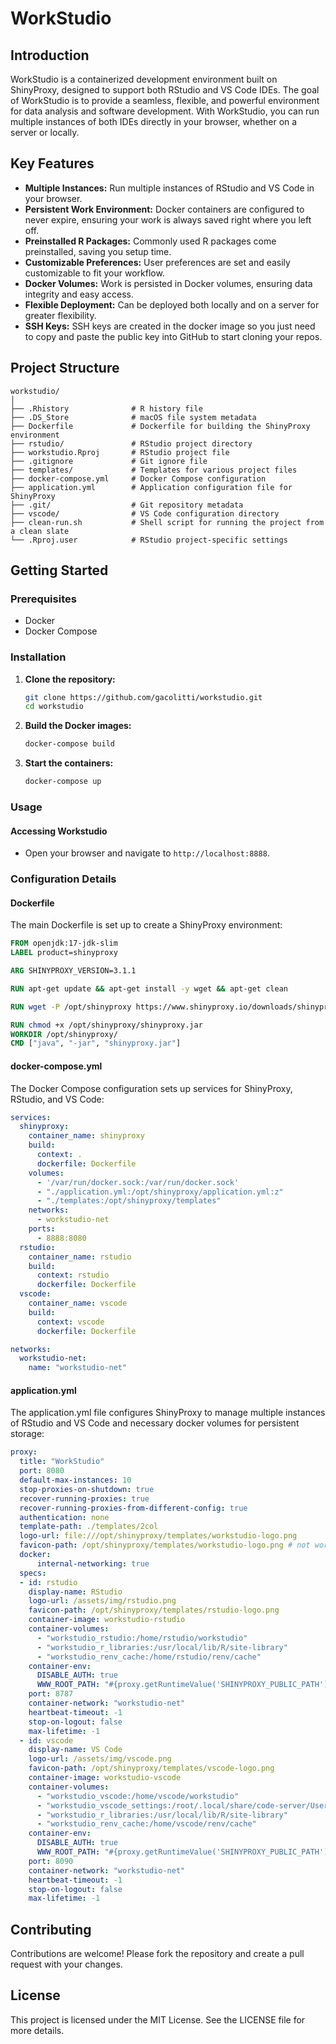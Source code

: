 
# WorkStudio

## Introduction

WorkStudio is a containerized development environment built on ShinyProxy, designed to support both
RStudio and VS Code IDEs. The goal of WorkStudio is to provide a seamless, flexible, and powerful
environment for data analysis and software development. With WorkStudio, you can run multiple
instances of both IDEs directly in your browser, whether on a server or locally.

## Key Features

- **Multiple Instances:** Run multiple instances of RStudio and VS Code in your browser.
- **Persistent Work Environment:** Docker containers are configured to never expire, ensuring 
  your work is always saved right where you left off.
- **Preinstalled R Packages:** Commonly used R packages come preinstalled, saving you setup time.
- **Customizable Preferences:** User preferences are set and easily customizable to fit your workflow.
- **Docker Volumes:** Work is persisted in Docker volumes, ensuring data integrity and easy access.
- **Flexible Deployment:** Can be deployed both locally and on a server for greater flexibility.
- **SSH Keys:** SSH keys are created in the docker image so you just need to
  copy and paste the public key into GitHub to start cloning your repos.

## Project Structure

```
workstudio/
│
├── .Rhistory              # R history file
├── .DS_Store              # macOS file system metadata
├── Dockerfile             # Dockerfile for building the ShinyProxy environment
├── rstudio/               # RStudio project directory
├── workstudio.Rproj       # RStudio project file
├── .gitignore             # Git ignore file
├── templates/             # Templates for various project files
├── docker-compose.yml     # Docker Compose configuration
├── application.yml        # Application configuration file for ShinyProxy
├── .git/                  # Git repository metadata
├── vscode/                # VS Code configuration directory
├── clean-run.sh           # Shell script for running the project from a clean slate
└── .Rproj.user            # RStudio project-specific settings
```

## Getting Started

### Prerequisites

- Docker
- Docker Compose

### Installation

1. **Clone the repository:**
   ```sh
   git clone https://github.com/gacolitti/workstudio.git
   cd workstudio
   ```

2. **Build the Docker images:**
   ```sh
   docker-compose build
   ```

3. **Start the containers:**
   ```sh
   docker-compose up
   ```

### Usage

#### Accessing Workstudio

- Open your browser and navigate to `http://localhost:8888`.

### Configuration Details

#### Dockerfile

The main Dockerfile is set up to create a ShinyProxy environment:

```Dockerfile
FROM openjdk:17-jdk-slim
LABEL product=shinyproxy

ARG SHINYPROXY_VERSION=3.1.1

RUN apt-get update && apt-get install -y wget && apt-get clean

RUN wget -P /opt/shinyproxy https://www.shinyproxy.io/downloads/shinyproxy-${SHINYPROXY_VERSION}.jar     && mv /opt/shinyproxy/shinyproxy-${SHINYPROXY_VERSION}.jar /opt/shinyproxy/shinyproxy.jar

RUN chmod +x /opt/shinyproxy/shinyproxy.jar
WORKDIR /opt/shinyproxy/
CMD ["java", "-jar", "shinyproxy.jar"]
```

#### docker-compose.yml

The Docker Compose configuration sets up services for ShinyProxy, RStudio, and VS Code:

```yaml
services:
  shinyproxy:
    container_name: shinyproxy
    build:
      context: .
      dockerfile: Dockerfile
    volumes:
      - '/var/run/docker.sock:/var/run/docker.sock'
      - "./application.yml:/opt/shinyproxy/application.yml:z"
      - "./templates:/opt/shinyproxy/templates"
    networks: 
      - workstudio-net
    ports:
      - 8888:8080
  rstudio:
    container_name: rstudio
    build:
      context: rstudio
      dockerfile: Dockerfile
  vscode:
    container_name: vscode
    build:
      context: vscode
      dockerfile: Dockerfile

networks: 
  workstudio-net:
    name: "workstudio-net"
```

#### application.yml

The application.yml file configures ShinyProxy to manage multiple instances of RStudio and VS Code
and necessary docker volumes for persistent storage:

```yaml
proxy:
  title: "WorkStudio"
  port: 8080
  default-max-instances: 10
  stop-proxies-on-shutdown: true
  recover-running-proxies: true
  recover-running-proxies-from-different-config: true
  authentication: none
  template-path: ./templates/2col
  logo-url: file:///opt/shinyproxy/templates/workstudio-logo.png
  favicon-path: /opt/shinyproxy/templates/workstudio-logo.png # not working
  docker:
      internal-networking: true
  specs:
  - id: rstudio
    display-name: RStudio
    logo-url: /assets/img/rstudio.png
    favicon-path: /opt/shinyproxy/templates/rstudio-logo.png
    container-image: workstudio-rstudio
    container-volumes:
      - "workstudio_rstudio:/home/rstudio/workstudio"
      - "workstudio_r_libraries:/usr/local/lib/R/site-library"
      - "workstudio_renv_cache:/home/rstudio/renv/cache"
    container-env:
      DISABLE_AUTH: true
      WWW_ROOT_PATH: "#{proxy.getRuntimeValue('SHINYPROXY_PUBLIC_PATH')}"
    port: 8787
    container-network: "workstudio-net"
    heartbeat-timeout: -1
    stop-on-logout: false
    max-lifetime: -1
  - id: vscode
    display-name: VS Code
    logo-url: /assets/img/vscode.png
    favicon-path: /opt/shinyproxy/templates/vscode-logo.png
    container-image: workstudio-vscode
    container-volumes:
      - "workstudio_vscode:/home/vscode/workstudio"
      - "workstudio_vscode_settings:/root/.local/share/code-server/User"
      - "workstudio_r_libraries:/usr/local/lib/R/site-library"
      - "workstudio_renv_cache:/home/vscode/renv/cache"
    container-env:
      DISABLE_AUTH: true
      WWW_ROOT_PATH: "#{proxy.getRuntimeValue('SHINYPROXY_PUBLIC_PATH')}"
    port: 8090
    container-network: "workstudio-net"
    heartbeat-timeout: -1
    stop-on-logout: false
    max-lifetime: -1
```

## Contributing

Contributions are welcome! Please fork the repository and create a pull request with your changes.

## License

This project is licensed under the MIT License. See the LICENSE file for more details.
